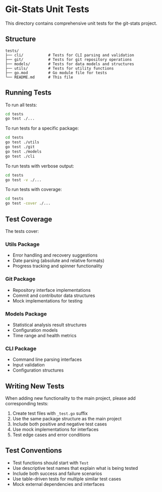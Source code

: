 # Git-Stats Unit Tests

This directory contains comprehensive unit tests for the git-stats project.

## Structure

```
tests/
├── cli/           # Tests for CLI parsing and validation
├── git/           # Tests for git repository operations
├── models/        # Tests for data models and structures
├── utils/         # Tests for utility functions
├── go.mod         # Go module file for tests
└── README.md      # This file
```

## Running Tests

To run all tests:
```bash
cd tests
go test ./...
```

To run tests for a specific package:
```bash
cd tests
go test ./utils
go test ./git
go test ./models
go test ./cli
```

To run tests with verbose output:
```bash
cd tests
go test -v ./...
```

To run tests with coverage:
```bash
cd tests
go test -cover ./...
```

## Test Coverage

The tests cover:

### Utils Package
- Error handling and recovery suggestions
- Date parsing (absolute and relative formats)
- Progress tracking and spinner functionality

### Git Package
- Repository interface implementations
- Commit and contributor data structures
- Mock implementations for testing

### Models Package
- Statistical analysis result structures
- Configuration models
- Time range and health metrics

### CLI Package
- Command line parsing interfaces
- Input validation
- Configuration structures

## Writing New Tests

When adding new functionality to the main project, please add corresponding tests:

1. Create test files with `_test.go` suffix
2. Use the same package structure as the main project
3. Include both positive and negative test cases
4. Use mock implementations for interfaces
5. Test edge cases and error conditions

## Test Conventions

- Test functions should start with `Test`
- Use descriptive test names that explain what is being tested
- Include both success and failure scenarios
- Use table-driven tests for multiple similar test cases
- Mock external dependencies and interfaces
